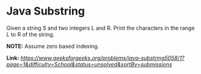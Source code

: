 # Java Substring
Given a string S and two integers L and R. Print the characters in the range L to R of the string.  
  
**NOTE:** Assume zero based indexing.  
  
**Link:** _https://www.geeksforgeeks.org/problems/java-substring5058/1?page=1&difficulty=School&status=unsolved&sortBy=submissions_
